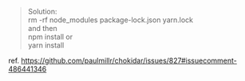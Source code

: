 > Solution:  
rm -rf node_modules package-lock.json yarn.lock  
and then  
npm install or  
yarn install  
    
ref. https://github.com/paulmillr/chokidar/issues/827#issuecomment-486441346
